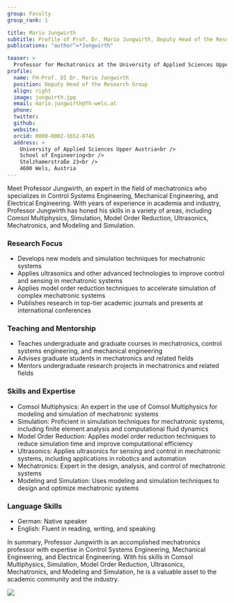 ```yaml
---
group: Faculty
group_rank: 1

title: Mario Jungwirth
subtitle: Profile of Prof. Dr. Mario Jungwirth, Deputy Head of the Research Group.
publications: "author^=*Jungwirth"

teaser: >
  Professor for Mechatronics at the University of Applied Sciences Upper Austria.
profile:
  name: FH-Prof. DI Dr. Mario Jungwirth
  position: Deputy Head of the Research Group
  align: right
  image: jungwirth.jpg
  email: mario.jungwirth@fh-wels.at
  phone:
  twitter:
  github:
  website:
  orcid: 0000-0002-1652-8745
  address: >
    University of Applied Sciences Upper Austria<br />
    School of Engineering<br />
    Stelzhamerstraße 23<br />
    4600 Wels, Austria
---
```


Meet Professor Jungwirth, an expert in the field of mechatronics who specializes in Control Systems Engineering, Mechanical Engineering, and Electrical Engineering. With years of experience in academia and industry, Professor Jungwirth has honed his skills in a variety of areas, including Comsol Multiphysics, Simulation, Model Order Reduction, Ultrasonics, Mechatronics, and Modeling and Simulation.

### Research Focus

- Develops new models and simulation techniques for mechatronic systems
- Applies ultrasonics and other advanced technologies to improve control and sensing in mechatronic systems
- Applies model order reduction techniques to accelerate simulation of complex mechatronic systems
- Publishes research in top-tier academic journals and presents at international conferences

### Teaching and Mentorship

- Teaches undergraduate and graduate courses in mechatronics, control systems engineering, and mechanical engineering
- Advises graduate students in mechatronics and related fields
- Mentors undergraduate research projects in mechatronics and related fields

### Skills and Expertise

- Comsol Multiphysics: An expert in the use of Comsol Multiphysics for modeling and simulation of mechatronic systems
- Simulation: Proficient in simulation techniques for mechatronic systems, including finite element analysis and computational fluid dynamics
- Model Order Reduction: Applies model order reduction techniques to reduce simulation time and improve computational efficiency
- Ultrasonics: Applies ultrasonics for sensing and control in mechatronic systems, including applications in robotics and automation
- Mechatronics: Expert in the design, analysis, and control of mechatronic systems
- Modeling and Simulation: Uses modeling and simulation techniques to design and optimize mechatronic systems

### Language Skills

- German: Native speaker
- English: Fluent in reading, writing, and speaking

In summary, Professor Jungwirth is an accomplished mechatronics professor with expertise in Control Systems Engineering, Mechanical Engineering, and Electrical Engineering. With his skills in Comsol Multiphysics, Simulation, Model Order Reduction, Ultrasonics, Mechatronics, and Modeling and Simulation, he is a valuable asset to the academic community and the industry.

![](https://www.youtube-nocookie.com/watch?v=PVX1Uk4EoeE)
